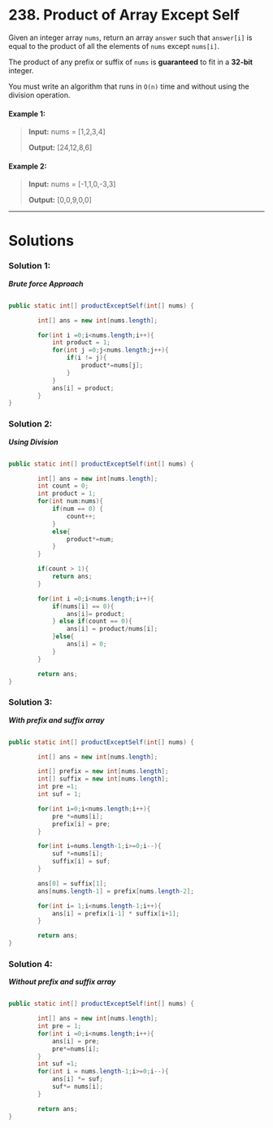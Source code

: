 # 238. Product of Array Except Self

Given an integer array ``nums``, return an array ``answer`` such that ``answer[i]`` is equal to the product of all the elements of ``nums`` except ``nums[i]``.

The product of any prefix or suffix of ``nums`` is **guaranteed** to fit in a **32-bit** integer.

You must write an algorithm that runs in ``O(n)`` time and without using the division operation.

#### Example 1:

>**Input:** nums = [1,2,3,4]
>
>**Output:** [24,12,8,6]
>



#### Example 2:

>**Input:** nums = [-1,1,0,-3,3]
>
>**Output:** [0,0,9,0,0]


---

# Solutions

### Solution 1: 
***Brute force Approach***

```java

public static int[] productExceptSelf(int[] nums) {

        int[] ans = new int[nums.length];

        for(int i =0;i<nums.length;i++){
            int product = 1;
            for(int j =0;j<nums.length;j++){
                if(i != j){
                    product*=nums[j];
                }
            }
            ans[i] = product;
        }
}
```

### Solution 2:
***Using Division***

```java

public static int[] productExceptSelf(int[] nums) {

        int[] ans = new int[nums.length];
        int count = 0;
        int product = 1;
        for(int num:nums){
            if(num == 0) {
                count++;
            }
            else{
                product*=num;
            }
        }

        if(count > 1){
            return ans;
        }

        for(int i =0;i<nums.length;i++){
            if(nums[i] == 0){
                ans[i]= product;
            } else if(count == 0){
                ans[i] = product/nums[i];
            }else{
                ans[i] = 0;
            }
        }

        return ans;
}

```

### Solution 3:

***With prefix and suffix array***

```java

public static int[] productExceptSelf(int[] nums) {

        int[] ans = new int[nums.length];

        int[] prefix = new int[nums.length];
        int[] suffix = new int[nums.length];
        int pre =1;
        int suf = 1;

        for(int i=0;i<nums.length;i++){
            pre *=nums[i];
            prefix[i] = pre;
        }

        for(int i=nums.length-1;i>=0;i--){
            suf *=nums[i];
            suffix[i] = suf;
        }

        ans[0] = suffix[1];
        ans[nums.length-1] = prefix[nums.length-2];

        for(int i= 1;i<nums.length-1;i++){
            ans[i] = prefix[i-1] * suffix[i+1];
        }

        return ans;
}

```

### Solution 4:

***Without prefix and suffix array***

```java

public static int[] productExceptSelf(int[] nums) {

        int[] ans = new int[nums.length];
        int pre = 1;
        for(int i =0;i<nums.length;i++){
            ans[i] = pre;
            pre*=nums[i];
        }
        int suf =1;
        for(int i = nums.length-1;i>=0;i--){
            ans[i] *= suf;
            suf*= nums[i];
        }

        return ans;
}

```